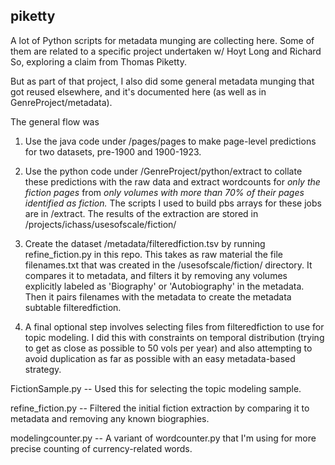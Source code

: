 piketty
-------

A lot of Python scripts for metadata munging are collecting here. Some of them are related to a specific project undertaken w/ Hoyt Long and Richard So, exploring a claim from Thomas Piketty.

But as part of that project, I also did some general metadata munging that got reused elsewhere, and it's documented here (as well as in GenreProject/metadata).

The general flow was

1. Use the java code under /pages/pages to make page-level predictions for two datasets, pre-1900 and 1900-1923.

2. Use the python code under /GenreProject/python/extract to collate these predictions with the raw data and extract wordcounts for *only the fiction pages* from *only volumes with more than 70% of their pages identified as fiction.* The scripts I used to build pbs arrays for these jobs are in /extract. The results of the extraction are stored in /projects/ichass/usesofscale/fiction/

3. Create the dataset /metadata/filteredfiction.tsv by running refine_fiction.py in this repo. This takes as raw material the file filenames.txt that was created in the /usesofscale/fiction/ directory. It compares it to metadata, and filters it by removing any volumes explicitly labeled as 'Biography' or 'Autobiography' in the metadata. Then it pairs filenames with the metadata to create the metadata subtable filteredfiction.

4. A final optional step involves selecting files from filteredfiction to use for topic modeling. I did this with constraints on temporal distribution (trying to get as close as possible to 50 vols per year) and also attempting to avoid duplication as far as possible with an easy metadata-based strategy.

FictionSample.py -- Used this for selecting the topic modeling sample.

refine_fiction.py -- Filtered the initial fiction extraction by comparing it to metadata and removing any known biographies.

modelingcounter.py -- A variant of wordcounter.py that I'm using for more precise counting of currency-related words.